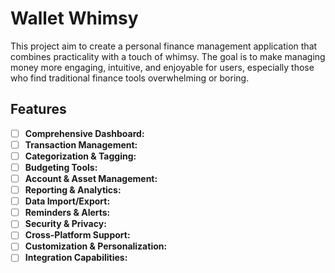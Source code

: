 # Wallet Whimsy

This project aim to create a personal finance management application that combines practicality with a touch of whimsy. The goal is to make managing money more engaging, intuitive, and enjoyable for users, especially those who find traditional finance tools overwhelming or boring.

## Features

- [ ] **Comprehensive Dashboard:**
- [ ] **Transaction Management:**
- [ ] **Categorization & Tagging:**
- [ ] **Budgeting Tools:**
- [ ] **Account & Asset Management:**
- [ ] **Reporting & Analytics:**
- [ ] **Data Import/Export:**
- [ ] **Reminders & Alerts:**
- [ ] **Security & Privacy:**
- [ ] **Cross-Platform Support:**
- [ ] **Customization & Personalization:**
- [ ] **Integration Capabilities:**
